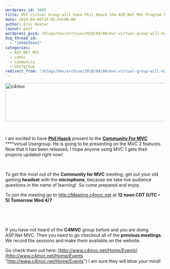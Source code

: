 ```yaml
---
wordpress_id: 3009
title: MVC Virtual Group will have Phil Haack the ASP.Net MVC Program Manager, on Wed 4/7 12pm CDT
date: 2010-04-06T19:01:54+00:00
author: Eric Hexter
layout: post
wordpress_guid: /blogs/hex/archive/2010/04/06/mvc-virtual-group-will-have-phil-haack-the-asp-net-mvc-program-manager-on-wed-4-7-12pm-cdt.aspx
dsq_thread_id:
  - "1094690442"
categories:
  - ASP.NET MVC
  - c4mvc
  - Community
  - Usergroup
redirect_from: "/blogs/hex/archive/2010/04/06/mvc-virtual-group-will-have-phil-haack-the-asp-net-mvc-program-manager-on-wed-4-7-12pm-cdt.aspx/"
---
```

[<img style="border-right-width: 0px;border-top-width: 0px;border-bottom-width: 0px;border-left-width: 0px" border="0" alt="c4mvc" src="http://lostechies.com/erichexter/files/2011/03/c4mvc_thumb_264CEA09.png" width="791" height="121" />](http://lostechies.com/erichexter/files/2011/03/c4mvc_2006137B.png) 

&#160;

I am excited to have [**Phil Haack**](http://www.Haacked.com) present to the [**Community For MVC**](http://www.c4mvc.net) ****virtual Usergroup. He is going to be presenting on the MVC 2 features.&#160; Now that it has been released, I hope anyone using MVC 1 gets their projects updated right now!

&#160;

To get the most out of the **Community for MVC** meeting, get out your old gaming **headset** with the **microphone**, because we take live audience questions in the name of learning!&#160; So come prepared and enjoy.

To join the meeting go to <http://Meeting.c4mvc.net> at **12 noon CDT (UTC – 5) Tomorrow Wed 4/7**

&#160;

&#160;

If you have not heard of the **C4MVC** group before and you are doing ASP.Net MVC. Then you need to go checkout all of the **previous meetings**.&#160; We record the sessions and make them available on the website. 

Go check them out here: [http://www.c4mvc.net/Home/Events](http://www.c4mvc.net/Home/Events "http://www.c4mvc.net/Home/Events") I am sure they will blow your mind!